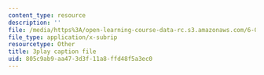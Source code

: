 ```yaml
---
content_type: resource
description: ''
file: /media/https%3A/open-learning-course-data-rc.s3.amazonaws.com/6-006-introduction-to-algorithms-spring-2020/805c9ab9aa473d3f11a8ffd48f5a3ec0_e98MPnMHLxE.srt
file_type: application/x-subrip
resourcetype: Other
title: 3play caption file
uid: 805c9ab9-aa47-3d3f-11a8-ffd48f5a3ec0
---
```


